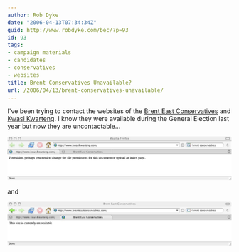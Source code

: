 ```yaml
---
author: Rob Dyke
date: "2006-04-13T07:34:34Z"
guid: http://www.robdyke.com/bec/?p=93
id: 93
tags:
- campaign materials
- candidates
- conservatives
- websites
title: Brent Conservatives Unavailable?
url: /2006/04/13/brent-conservatives-unavailable/
---
```

I've been trying to contact the websites of the [Brent East Conservatives](http://www.brenteastconservatives.com/) and [Kwasi Kwarteng](http://www.kwasikwarteng.com/). I know they were available during the General Election last year but now they are uncontactable...

<a id="p91" rel="attachment" class="imagelink" title="kwasi kwarteng www com" href="http://www.robdyke.com/bec/?attachment_id=91"><img id="image91" alt="kwasi kwarteng www com" src="/pubfiles/2006/04/kk_con_website_12apr.jpg" /></a>

and

<a title="Brent East Conservatives unavailable dot com" class="imagelink" rel="attachment" id="p92" href="http://www.robdyke.com/bec/?attachment_id=92"><img alt="Brent East Conservatives unavailable dot com" id="image92" src="/pubfiles/2006/04/be_con_website_12apr.jpg" /></a>